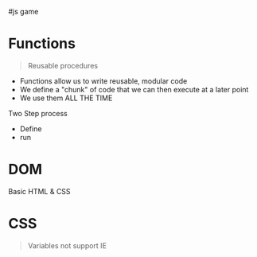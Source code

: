 #js game

# Functions
> Reusable procedures
- Functions allow us to write reusable, modular code
- We define a "chunk" of code that we can then execute at a later point  
- We use them ALL THE TIME

Two Step process
- Define
- run

# DOM

Basic HTML & CSS

# CSS
> Variables not support IE